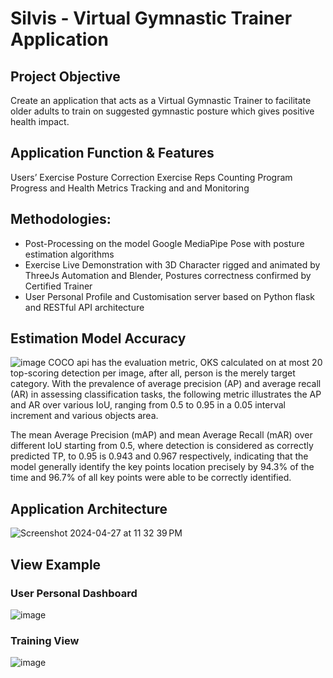 # Silvis - Virtual Gymnastic Trainer Application


## Project Objective  
Create an application that acts as a Virtual Gymnastic Trainer to facilitate older adults to train on suggested gymnastic posture which gives positive health impact. 

## Application Function & Features 
Users’ Exercise Posture Correction
Exercise Reps Counting
Program Progress and Health Metrics Tracking and and Monitoring 


## Methodologies: 

- Post-Processing on the model Google MediaPipe Pose with posture estimation algorithms
- Exercise Live Demonstration with 3D Character rigged and animated by ThreeJs Automation and Blender, Postures correctness confirmed by Certified Trainer
- User Personal Profile and Customisation server based on Python flask and RESTful API architecture 


## Estimation Model Accuracy
![image](https://github.com/chesterchan1119/Silvis---Virtual-Gymnastic-Trainer/assets/110362704/e77dbcb0-e44a-4dd6-9f8a-c56e46eabc3b)
COCO api has the evaluation metric, OKS calculated on at most 20 top-scoring detection per image, after all, person is the merely target category. With the prevalence of average precision (AP) and average recall (AR) in assessing classification tasks, the following metric illustrates the AP and AR over various IoU, ranging from 0.5 to 0.95 in a 0.05 interval increment and various objects area. 

The mean Average Precision (mAP) and mean Average Recall (mAR) over different IoU starting from 0.5, where detection is considered as correctly predicted TP, to 0.95 is 0.943 and 0.967 respectively, indicating that the model generally identify the key points location precisely by 94.3% of the time and 96.7% of all key points were able to be correctly identified. 




## Application Architecture
![Screenshot 2024-04-27 at 11 32 39 PM](https://github.com/chesterchan1119/Silvis---Virtual-Gymnastic-Trainer/assets/110362704/0cba6819-6f52-4fcb-91ce-9cb78c7848eb)



##  View Example

### User Personal Dashboard
![image](https://github.com/chesterchan1119/Silvis---Virtual-Gymnastic-Trainer/assets/110362704/5be8ccd4-04a2-40d4-92f1-7e7538a3f48a)

### Training View
![image](https://github.com/chesterchan1119/Silvis---Virtual-Gymnastic-Trainer/assets/110362704/bc13bf01-4e74-4f5b-b4a5-21a025fabbc5)





